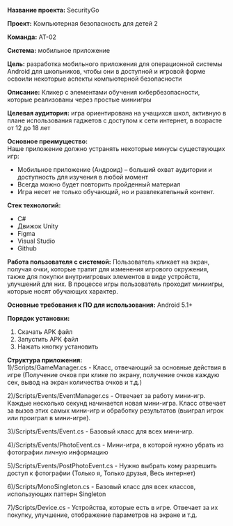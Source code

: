 <b>Название проекта:</b>   SecurityGo

<b>Проект:</b>   Компьютерная безопасность для детей 2

<b>Команда:</b>   АТ-02

<b>Система:</b>   мобильное приложение

<b>Цель:</b>   разработка мобильного приложения для операционной системы Android для школьников, чтобы они в доступной и игровой форме освоили некоторые аспекты компьютерной безопасности

<b>Описание:</b>   Кликер с элементами обучения кибербезопасности, которые реализованы через простые миниигры

<b>Целевая аудитория:</b>   игра ориентирована на учащихся школ, активную в плане использования гаджетов с доступом к сети интернет, в возрасте от 12 до 18 лет

<b>Основное преимущество:</b>   
Наше приложение должно устранять некоторые минусы существующих игр:
- Мобильное приложение (Андроид) – больший охват аудитории и доступность для изучения в любой момент 
- Всегда можно будет повторить пройденный материал 
- Игра несет не только обучающий, но и развлекательный контент.

<b>Стек технологий:</b>  
- C#
- Движок Unity
- Figma
- Visual Studio
- Github

<b>Работа пользователя с системой:</b>   Пользователь кликает на экран, получая очки, которые тратит для изменения игрового окружения, также для покупки внутриигровых элементов в виде устройств, улучшений для них. В процессе игры пользователь проходит миниигры, которые носят обучающих характер.

<b>Основные требования к ПО для использования:</b>   Android 5.1+

<b>Порядок установки:</b>  
1) Скачать APK файл
2) Запустить APK файл
3) Нажать кнопку установить

<b>Структура приложения:</b>  
1)/Scripts/GameManager.cs - Класс, отвечающий за основные действия в игре (Получение очков при клике по экрану, получение очков каждую сек, вывод на экран количества очков и т.д.)

2)/Scripts/Events/EventManager.cs - Отвечает за работу мини-игр. Каждые несколько секунд начинается новая мини-игра. Класс отвечает за вызов этих самых мини-игр и обработку результатов (выиграл игрок или проиграл в мини-игре). 

3)/Scripts/Events/Event.cs - Базовый класс для всех мини-игр.

4)/Scripts/Events/PhotoEvent.cs - Мини-игра, в которой нужно убрать из фотографии личную информацию

5)/Scripts/Events/PostPhotoEvent.cs - Нужно выбрать кому разрешить доступ к фотографии (Только я, Только друзья, Весь интернет)

6)/Scripts/MonoSingleton.cs - Базовый класс для всех классов, использующих паттерн Singleton

7)/Scripts/Device.cs - Устройства, которые есть в игре. Отвечает за их покупку, улучшение, отображение параметров на экране и т.д.
